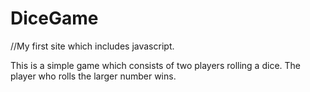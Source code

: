 # DiceGame
//My first site which includes javascript.


This is a simple game which consists of two players rolling a dice. The player who rolls the larger number wins.
